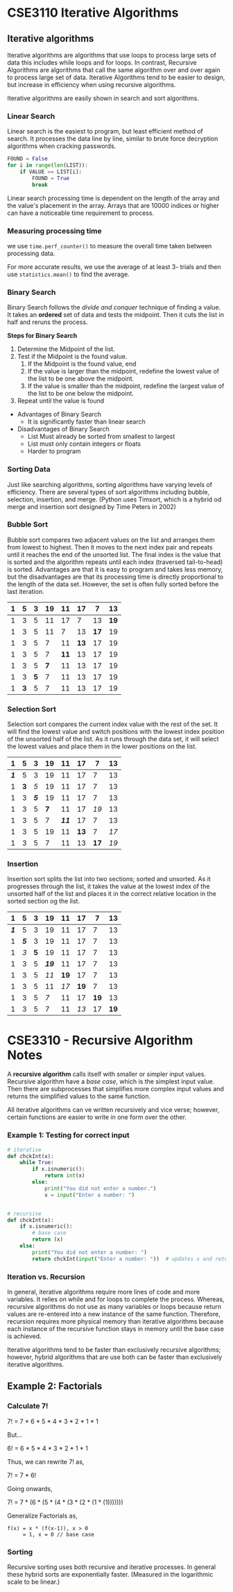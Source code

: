 # CSE3110 Iterative Algorithms

## Iterative algorithms

Iterative algorithms are algorithms that use loops to process large sets of data this includes while loops and for
loops. In contrast, Recursive Algorithms are algorithms that call the same algorithm over and over again to process
large set of data. Iterative Algorithms tend to be easier to design, but increase in efficiency when using recursive
algorithms.

Iterative algorithms are easily shown in search and sort algorithms.

### Linear Search

Linear search is the easiest to program, but least efficient method of search. It processes the data line by line,
similar to brute force decryption algorithms when cracking passwords.

```python
FOUND = False
for i in range(len(LIST)):
    if VALUE == LIST[i]:
        FOUND = True
        break
```

Linear search processing time is dependent on the length of the array and the value's placement in the array. Arrays
that are 10000 indices or higher can have a noticeable time requirement to process.

### Measuring processing time

we use ```time.perf_counter()``` to measure the overall time taken between processing data.

For more accurate results, we use the average of at least 3- trials and then use ```statistics.mean()``` to find the
average.

### Binary Search

Binary Search follows the _divide and conquer_ technique of finding a value. It takes an __ordered__ set of data and
tests the midpoint. Then it cuts the list in half and reruns the process.

**Steps for Binary Search**

1. Determine the Midpoint of the list.
2. Test if the Midpoint is the found value.
    1. If the Midpoint is the found value, end
    2. If the value is larger than the midpoint, redefine the lowest value of the list to be one above the midpoint.
    3. If the value is smaller than the midpoint, redefine the largest value of the list to be one below the midpoint.
3. Repeat until the value is found

* Advantages of Binary Search
    * It is significantly faster than linear search
* Disadvantages of Binary Search
    * List Must already be sorted from smallest to largest
    * List must only contain integers or floats
    * Harder to program

### Sorting Data

Just like searching algorithms, sorting algorithms have varying levels of efficiency. There are several types of sort
algorithms including bubble, selection, insertion, and merge. (Python uses Timsort, which is a hybrid od merge and
insertion sort designed by Time Peters in 2002)

### Bubble Sort

Bubble sort compares two adjacent values on the list and arranges them from lowest to highest. Then it moves to the next
index pair and repeats until it reaches the end of the unsorted list. The final index is the value that is sorted and
the algorithm repeats until each index (traversed tail-to-head) is sorted.
Advantages are that it is easy to program and takes less memory, but the disadvantages are that its processing time is
directly proportional to the length of the data set. However, the set is often fully sorted before the last iteration.

| 1 | 5 | 3 | 19 | 11 | 17     | 7 | 13 |
| --- | --- | --- | --- | --- | --- | --- | --- |
| 1 | 3 | 5 | 11 | 17 | 7      | 13 | __19__ |
| 1 | 3 | 5 | 11 | 7 | 13     | __17__ | 19 |
| 1 | 3 | 5 | 7 | 11 | __13__ | 17 | 19 |
| 1 | 3 | 5 | 7 | __11__ | 13     | 17 | 19 |
| 1 | 3 | 5 | __7__ | 11 | 13     | 17 | 19 |
| 1 | 3 | __5__ | 7 | 11 | 13     | 17 | 19 |
| 1 | __3__ | 5 | 7 | 11 | 13     | 17 | 19 |

### Selection Sort

Selection sort compares the current index value with the rest of the set. It will find the lowest value and switch
positions with the lowest index position of the unsorted half of the list. As it runs through the data set, it will
select the lowest values and place them in the lower positions on the list.

| 1       | 5 | 3 | 19 | 11 | 17 | 7 | 13 |
|---------| --- | --- | --- | --- | --- | --- |---|
| __*1*__ | 5 | 3 | 19 | 11 | 17 | 7 | 13 |
| 1       | __3__ | _5_ | 19 | 11 | 17 | 7 | 13 |
| 1       | 3 | __*5*__ | 19 | 11 | 17 | 7 | 13 |
| 1       | 3 | 5 | __7__ | 11 | 17 | _19_ | 13 |
| 1       | 3 | 5 | 7 | __*11*__ | 17 | 7 | 13 |
| 1       | 3 | 5 | 19 | 11 | __13__ | 7 | _17_ |
| 1       | 3 | 5 | 7 | 11 | 13 | __17__ | _19_ |

### Insertion

Insertion sort splits the list into two sections; sorted and unsorted. As it progresses through the list, it takes the
value at the lowest index of the unsorted half of the list and places it in the correct relative location in the sorted
section og the list.

| 1 | 5 | 3 | 19 | 11 | 17 | 7 | 13 |
| --- | --- | --- | --- | --- | --- | --- | --- |
| __*1*__ | 5 | 3 | 19 | 11 | 17 | 7 | 13 |
| 1 | __*5*__ | 3 | 19 | 11 | 17 | 7 | 13 |
| 1 | _3_ | __5__ | 19 | 11 | 17 | 7 | 13 |
| 1 | 3 | 5 | __*19*__ | 11 | 17 | 7 | 13 |
| 1 | 3 | 5 | _11_ | __19__ | 17 | 7 | 13 |
| 1 | 3 | 5 | 11 | _17_ | __19__ | 7 | 13 |
| 1 | 3 | 5 | _7_ | 11 | 17 | __19__ | 13 |
| 1 | 3 | 5 | 7 | 11 | _13_ | 17 | __19__ |

# CSE3310 - Recursive Algorithm Notes

A __recursive algorithm__ calls itself with smaller or simpler input values. Recursive algorithm have a _base case_,
which is the simplest input value. Then there are subprocesses that simplifies more complex input values and returns the
simplified values to the same function.

All iterative algorithms can ve written recursively and vice verse; however, certain functions are easier to write in
one form over the other.

### Example 1: Testing for correct input

```python
# iterative
def chckInt(x):
    while True:
        if x.isnumeric():
            return int(x)
        else:
            print("You did not enter a number.")
            x = input("Enter a number: ")


# recursive
def chckInt(x):
    if x.isnumeric():
        # base case
        return (x)
    else:
        print("You did not enter a number: ")
        return chckInt(input("Enter a number: "))  # updates x and returns it into the function
```

### Iteration vs. Recursion

In general, iterative algorithms require more lines of code and more variables. It relies on while and for loops to
complete the process. Whereas, recursive algorithms do not use as many variables or loops because return values are
re-entered into a new instance of the same function. Therefore, recursion requires more physical memory than iterative
algorithms because each instance of the recursive function stays in memory until the base case is achieved.

Iterative algorithms tend to be faster than exclusively recursive algorithms; however, hybrid algorithms that are use
both can be faster than exclusively iterative algorithms.

## Example 2: Factorials

### Calculate 7!

7! = 7 * 6 * 5 * 4 * 3 * 2 * 1 * 1

But...

6! = 6 * 5 * 4 * 3 * 2 * 1 * 1

Thus, we can rewrite 7! as,

7! = 7 * 6!

Going onwards,

7! = 7 * (6 * (5 * (4 * (3 * (2 * (1 * (1)))))))

Generalize Factorials as,

```
f(x) = x * (f(x-1)), x > 0
     = 1, x = 0 // base case
```

### Sorting 
Recursive sorting uses both recursive and iterative processes. In general these hybrid sorts are exponentially faster. (Measured in the logarithmic scale to be linear.)